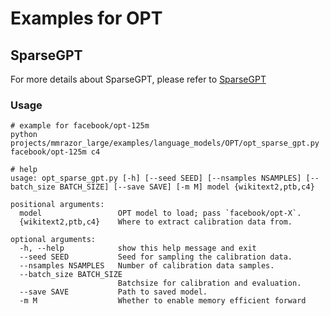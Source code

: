 # Examples for OPT

## SparseGPT

For more details about SparseGPT, please refer to [SparseGPT](../../../algorithms/SparseGPT.md)

### Usage

```shell
# example for facebook/opt-125m
python projects/mmrazor_large/examples/language_models/OPT/opt_sparse_gpt.py facebook/opt-125m c4

# help
usage: opt_sparse_gpt.py [-h] [--seed SEED] [--nsamples NSAMPLES] [--batch_size BATCH_SIZE] [--save SAVE] [-m M] model {wikitext2,ptb,c4}

positional arguments:
  model                 OPT model to load; pass `facebook/opt-X`.
  {wikitext2,ptb,c4}    Where to extract calibration data from.

optional arguments:
  -h, --help            show this help message and exit
  --seed SEED           Seed for sampling the calibration data.
  --nsamples NSAMPLES   Number of calibration data samples.
  --batch_size BATCH_SIZE
                        Batchsize for calibration and evaluation.
  --save SAVE           Path to saved model.
  -m M                  Whether to enable memory efficient forward
```

